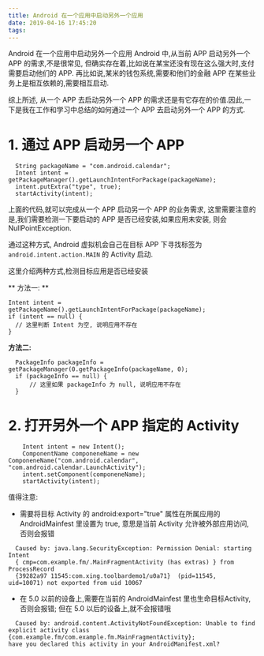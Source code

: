 ```yaml
---
title: Android 在一个应用中启动另外一个应用
date: 2019-04-16 17:45:20
tags:
---
```


Android 在一个应用中启动另外一个应用
Android 中,从当前 APP 启动另外一个 APP 的需求,不是很常见, 但确实存在着,比如说在某宝还没有现在这么强大时,支付需要启动他们的 APP. 再比如说,某米的钱包系统,需要和他们的金融 APP 在某些业务上是相互依赖的,需要相互启动.

综上所述, 从一个 APP 去启动另外一个 APP 的需求还是有它存在的价值.因此,一下是我在工作和学习中总结的如何通过一个 APP 去启动另外一个 APP 的方式.

# 1. 通过 APP 启动另一个 APP

```
  String packageName = "com.android.calendar";
  Intent intent = getPackageManager().getLaunchIntentForPackage(packageName);
  intent.putExtra("type", true);
  startActivity(intent);
```

上面的代码,就可以完成从一个 APP 启动另一个 APP 的业务需求, 这里需要注意的是,我们需要检测一下要启动的 APP 是否已经安装,如果应用未安装, 则会 NullPointException.

通过这种方式, Android 虚拟机会自己在目标 APP 下寻找标签为 `android.intent.action.MAIN` 的 Activity 启动.

这里介绍两种方式,检测目标应用是否已经安装

** 方法一: **

```
Intent intent = getPackageName().getLaunchIntentForPackage(packageName);
if (intent == null) {
  // 这里判断 Intent 为空, 说明应用不存在 
}
```

**方法二:**

```
  PackageInfo packageInfo = getPackageManager(0.getPackageInfo(packageName, 0);
  if (packageInfo == null) {
      // 这里如果 packageInfo 为 null, 说明应用不存在
  }
```

# 2. 打开另外一个 APP 指定的 Activity

```
    Intent intent = new Intent();
    ComponentName componeneName = new ComponeneName("com.android.calendar", "com.android.calendar.LaunchActivity");
    intent.setComponent(componeneName);
    startActivity(intent);
```

值得注意: 

*  需要将目标 Activity 的 android:export="true" 属性在所属应用的 AndroidMainfest 里设置为 true, 意思是当前 Activity 允许被外部应用访问, 否则会报错

```
  Caused by: java.lang.SecurityException: Permission Denial: starting  Intent 
  { cmp=com.example.fm/.MainFragmentActivity (has extras) } from ProcessRecord
  {39282a97 11545:com.xing.toolbardemo1/u0a71}  (pid=11545,     uid=10071) not exported from uid 10067
```
* 在 5.0 以前的设备上,需要在当前的 AndroidMainfest 里也生命目标Activity, 否则会报错; 但在 5.0 以后的设备上,就不会报错哦

```
  Caused by: android.content.ActivityNotFoundException: Unable to find explicit activity class {com.example.fm/com.example.fm.MainFragmentActivity}; 
have you declared this activity in your AndroidManifest.xml?
```